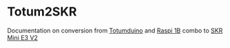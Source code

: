 # Totum2SKR
 Documentation on conversion from [Totumduino](https://github.com/Opentotum/Opentotum/wiki/totumduino) and [Raspi 1B](https://www.sparkfun.com/products/retired/11546) combo to [SKR Mini E3 V2](https://amzn.to/3B76DWT)
